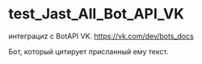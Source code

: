 # test_Jast_All_Bot_API_VK
 интеграциz с BotAPI VK. https://vk.com/dev/bots_docs  

Бот, который  цитирует присланный ему текст.



